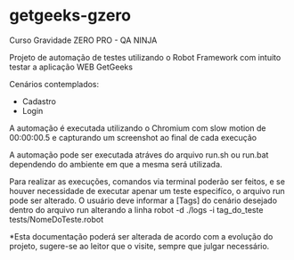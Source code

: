 # getgeeks-gzero
Curso Gravidade ZERO PRO - QA NINJA

Projeto de automação de testes utilizando o Robot Framework com intuito testar a aplicação WEB GetGeeks

Cenários contemplados:
  - Cadastro
  - Login

A automação é executada utilizando o Chromium com slow motion de 00:00:00.5 e capturando um screenshot ao final de cada execução

A automação pode ser executada atráves do arquivo run.sh ou run.bat dependendo do ambiente em que a mesma será utilizada.

Para realizar as execuções, comandos via terminal poderão ser feitos, e se houver necessidade de executar apenar um teste especifíco, o arquivo run pode ser alterado.
O usuário deve informar a [Tags] do cenário desejado dentro do arquivo run alterando a linha 
  robot -d ./logs -i tag_do_teste tests/NomeDoTeste.robot

*Esta documentação poderá ser alterada de acordo com a evolução do projeto, sugere-se ao leitor que o visite, sempre que julgar necessário.
